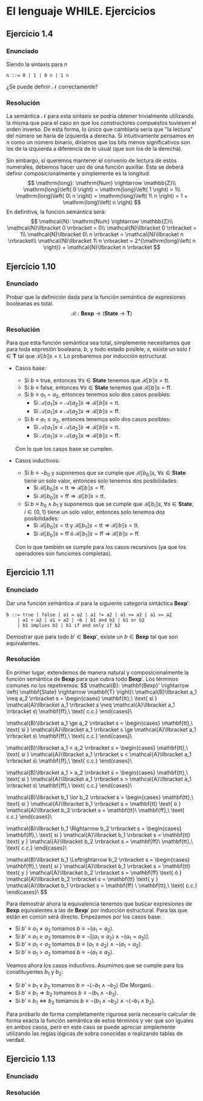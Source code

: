 # El lenguaje WHILE. Ejercicios
## Ejercicio 1.4
### Enunciado
Siendo la sintaxis para $n$

    n ::= 0 | 1 | 0 n | 1 n

¿Se puede definir $\mathcal{N}$ correctamente?
### Resolución
La semántica $\mathcal{N}$ para esta sintaxis se podría obtener trivialmente
utilizando la misma que para el caso en que los constructores compuestos
tuviesen el orden inverso. De esta forma, lo único que cambiaría sería que "la
lectura" del número se haría de izquierda a derecha. Si intuitivamente pensamos
en $n$ como un número binario, diríamos que los bits menos significativos son
los de la izquierda a diferencia de lo usual (que son los de la derecha).

Sin embargo, si queremos mantener el convenio de lectura de estos numerales,
debemos hacer uso de una función auxiliar. Esta se deberá definir
composicionalmente y simplemente es la longitud:
$$
\mathrm{long}: \mathrm{Num} \rightarrow \mathbb{Z}\\
\mathrm{long}\left( 0 \right) = \mathrm{long}\left( 1 \right) = 1\\
\mathrm{long}\left( 0\ n \right) = \mathrm{long}\left( 1\ n \right) = 1 + \mathrm{long}\left( n \right)
$$
En definitiva, la función semántica será:
$$
\mathcal{N}: \mathrm{Num} \rightarrow \mathbb{Z}\\
\mathcal{N}\llbracket 0 \rrbracket = 0\\
\mathcal{N}\llbracket 0 \rrbracket = 1\\
\mathcal{N}\llbracket 0\ n \rrbracket = \mathcal{N}\llbracket n \rrbracket\\
\mathcal{N}\llbracket 1\ n \rrbracket = 2^{\mathrm{long}\left( n \right)} + \mathcal{N}\llbracket n \rrbracket
$$

## Ejercicio 1.10
### Enunciado
Probar que la definición dada para la función semántica de expresiones booleanas
es total.
$$
\mathcal{B}: \mathbf{Bexp} \rightarrow \left( \mathbf{State} \rightarrow
\mathbf{T} \right)
$$
### Resolución
Para que esta función semántica sea total, simplemente necesitamos que para toda
expresión booleana, $b$, y todo estado posible, $s$, existe un solo $t \in
\mathbf{T}$ tal que $\mathcal{B}\llbracket b \rrbracket s = t$. Lo probaremos
por inducción estructural.
- Casos base:
    - Si $b \equiv \mathrm{true}$, entonces $\forall s \in \mathbf{State}$ tenemos
      que $\mathcal{B}\llbracket b \rrbracket s = \mathrm{tt}$.
    - Si $b \equiv \mathrm{false}$, entonces $\forall s \in \mathbf{State}$ tenemos
      que $\mathcal{B}\llbracket b \rrbracket s = \mathrm{ff}$.
    - Si $b \equiv a_1 = a_2$, entonces tenemos solo dos casos posibles:
        - Si $\mathcal{A}\llbracket a_1 \rrbracket s = \mathcal{A}\llbracket a_2
          \rrbracket s \Rightarrow \mathcal{B}\llbracket b \rrbracket s = \mathrm{tt}$.
        - Si $\mathcal{A}\llbracket a_1 \rrbracket s \neq \mathcal{A}\llbracket a_2
          \rrbracket s \Rightarrow \mathcal{B}\llbracket b \rrbracket s = \mathrm{ff}$.
    - Si $b \equiv a_1 \le a_2$, entonces tenemos solo dos casos posibles:
        - Si $\mathcal{A}\llbracket a_1 \rrbracket s \le \mathcal{A}\llbracket a_2
          \rrbracket s \Rightarrow \mathcal{B}\llbracket b \rrbracket s = \mathrm{tt}$.
        - Si $\mathcal{A}\llbracket a_1 \rrbracket s > \mathcal{A}\llbracket a_2
          \rrbracket s \Rightarrow \mathcal{B}\llbracket b \rrbracket s = \mathrm{ff}$.

  Con lo que los casos base se cumplen.

- Casos inductivos:
    - Si $b \equiv ¬ b_0$ y suponemos que se cumple que $\mathcal{B}\llbracket
      b_0 \rrbracket s,\ \forall s \in \mathbf{State}$ tiene un solo valor,
      entonces solo tenemos dos posibilidades:
        - Si $\mathcal{B}\llbracket b_0 \rrbracket s = \mathrm{tt} \Rightarrow \mathcal{B}\llbracket b \rrbracket s = \mathrm{ff}$.
        - Si $\mathcal{B}\llbracket b_0 \rrbracket s = \mathrm{ff} \Rightarrow \mathcal{B}\llbracket b \rrbracket s = \mathrm{tt}$.
    - Si $b \equiv b_0 \land b_1$ y suponemos que se cumple que $\mathcal{B}\llbracket
      b_i \rrbracket s,\ \forall s \in \mathbf{State}, i \in \left\{ 0, 1 \right\}$ tiene un solo valor,
      entonces solo tenemos dos posibilidades:
        - Si $\mathcal{B}\llbracket b_0 \rrbracket s = \mathrm{tt} \text{ y } \mathcal{B}\llbracket b_1 \rrbracket s = \mathrm{tt} \Rightarrow \mathcal{B}\llbracket b \rrbracket s = \mathrm{tt}$.
        - Si $\mathcal{B}\llbracket b_0 \rrbracket s = \mathrm{ff} \text{ ó } \mathcal{B}\llbracket b_1 \rrbracket s = \mathrm{ff} \Rightarrow \mathcal{B}\llbracket b \rrbracket s = \mathrm{ff}$.

  Con lo que también se cumple para los casos recursivos (ya que los operadores
  son funciones completas).

## Ejercicio 1.11
### Enunciado
Dar una función semántica $\mathcal{B}$ para la siguiente categoría sintáctica
$\mathbf{Bexp}'$:
    
    b ::= true | false | a1 = a2 | a1 != a2 | a1 <= a2 | a1 >= a2
        | a1 < a2 | a1 > a2 | ¬b | b1 and b2 | b1 or b2
        | b1 implies b2 | b1 if and only if b2

Demostrar que para todo $b' \in \mathbf{Bexp}'$, existe un $b \in \mathbf{Bexp}$
tal que son equivalentes.
### Resolución
En primer lugar, extendemos de manera natural y composicionalmente la función
semántica de $\mathbf{Bexp}$ para que cubra todo $\mathbf{Bexp}'$. Los términos
comunes no los repetiremos:
$$
\mathcal{B}: \mathbf{Bexp}' \rightarrow \left( \mathbf{State} \rightarrow
\mathbf{T} \right)\\
\mathcal{B}\llbracket a_1 \neq a_2 \rrbracket s = \begin{cases}
    \mathbf{tt},\ \text{ si } \mathcal{A}\llbracket a_1 \rrbracket s \neq \mathcal{A}\llbracket a_1 \rrbracket s\\
    \mathbf{ff},\ \text{ c.c.}
\end{cases}\\

\mathcal{B}\llbracket a_1 \ge a_2 \rrbracket s = \begin{cases}
    \mathbf{tt},\ \text{ si } \mathcal{A}\llbracket a_1 \rrbracket s \ge \mathcal{A}\llbracket a_1 \rrbracket s\\
    \mathbf{ff},\ \text{ c.c.}
\end{cases}\\

\mathcal{B}\llbracket a_1 < a_2 \rrbracket s = \begin{cases}
    \mathbf{tt},\ \text{ si } \mathcal{A}\llbracket a_1 \rrbracket s < \mathcal{A}\llbracket a_1 \rrbracket s\\
    \mathbf{ff},\ \text{ c.c.}
\end{cases}\\

\mathcal{B}\llbracket a_1 > a_2 \rrbracket s = \begin{cases}
    \mathbf{tt},\ \text{ si } \mathcal{A}\llbracket a_1 \rrbracket s > \mathcal{A}\llbracket a_1 \rrbracket s\\
    \mathbf{ff},\ \text{ c.c.}
\end{cases}\\

\mathcal{B}\llbracket b_1 \lor b_2 \rrbracket s = \begin{cases}
    \mathbf{tt},\ \text{ si } \mathcal{A}\llbracket b_1 \rrbracket s = \mathbf{tt} \text{ ó } \mathcal{A}\llbracket b_2 \rrbracket s = \mathbf{tt}\\
    \mathbf{ff},\ \text{ c.c.}
\end{cases}\\

\mathcal{B}\llbracket b_1 \Rightarrow b_2 \rrbracket s = \begin{cases}
    \mathbf{ff},\ \text{ si } \mathcal{A}\llbracket b_1 \rrbracket s = \mathbf{tt} \text{ y } \mathcal{A}\llbracket b_2 \rrbracket s = \mathbf{ff}\\
    \mathbf{tt},\ \text{ c.c.}
\end{cases}\\

\mathcal{B}\llbracket b_1 \Leftrightarrow b_2 \rrbracket s = \begin{cases}
    \mathbf{ff},\ \text{ si } \mathcal{A}\llbracket b_1 \rrbracket s = \mathbf{tt} \text{ y } \mathcal{A}\llbracket b_2 \rrbracket s = \mathbf{ff} 
    \text{ ó } \mathcal{A}\llbracket b_2 \rrbracket s = \mathbf{tt} \text{ y } \mathcal{A}\llbracket b_1 \rrbracket s = \mathbf{ff}
    \\
    \mathbf{tt},\ \text{ c.c.}
\end{cases}\\
$$

Para demostrar ahora la equivalencia tenemos que buscar expresiones de
$\mathbf{Bexp}$ equivalentes a las de $\mathbf{Bexp}'$ por inducción
estructural. Para las que están en común será directo. Empezamos por los casos
base:
- Si $b' \equiv a_1 \neq a_2$ tomamos $b \equiv ¬\left( a_1 = a_2 \right)$.
- Si $b' \equiv a_1 \ge a_2$ tomamos $b \equiv ¬\left[ \left( a_1 \le a_2 \right) \land ¬\left( a_1 = a_2 \right)\right]$.
- Si $b' \equiv a_1 < a_2$ tomamos $b \equiv \left( a_1 \le a_2 \right) \land ¬\left( a_1 = a_2 \right)$.
- Si $b' \equiv a_1 > a_2$ tomamos $b \equiv ¬\left( a_1 \le a_2 \right)$.

Veamos ahora los casos inductivos. Asumimos que se cumple para los
constituyentes $b_1$ y $b_2$:
- Si $b' \equiv b_1 \lor b_2$ tomamos $b \equiv ¬\left( ¬b_1 \land ¬b_2 \right)$ (De Morgan).
- Si $b' \equiv b_1 \Rightarrow b_2$ tomamos $b \equiv ¬\left( b_1 \land ¬b_2 \right)$.
- Si $b' \equiv b_1 \Leftrightarrow b_2$ tomamos $b \equiv ¬\left( b_1 \land ¬b_2 \right) \land ¬\left( ¬b_1 \land b_2 \right)$.

Para probarlo de forma completamente rigurosa sería necesario calcular de forma
exacta la función semántica de estos términos y ver que son iguales en ambos
casos, pero en este caso se puede apreciar simplemente utilizando las reglas
lógicas de sobra conocidas o realizando tablas de verdad.

## Ejercicio 1.13
### Enunciado
### Resolución
